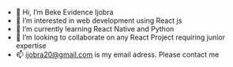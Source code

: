 - 👋 Hi, I’m Beke Evidence Ijobra
- 👀 I’m interested in web development using React js
- 🌱 I’m currently learning React Native and Python
- 💞️ I’m looking to collaborate on any React Project requiring junior expertise
- 📫 ijobra20@gmail.com is my email adress. Please contact me

<!---
evidencebeke/evidencebeke is a ✨ special ✨ repository because its `README.md` (this file) appears on your GitHub profile.
You can click the Preview link to take a look at your changes.
--->
